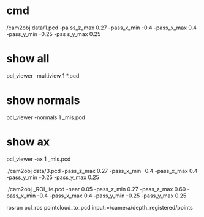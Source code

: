 # cmd
/cam2obj data/1.pcd -pa
ss_z_max 0.27 -pass_x_min -0.4 -pass_x_max 0.4 -pass_y_min -0.25 -pas
s_y_max 0.25

# show all 
pcl_viewer -multiview 1 *.pcd

# show normals
pcl_viewer -normals 1 _mls.pcd

# show ax 
pcl_viewer -ax 1 _mls.pcd




./cam2obj data/3.pcd -pass_z_max 0.27 -pass_x_min -0.4 -pass_x_max 0.4 -pass_y_min -0.25 -pass_y_max 0.25


./cam2obj _ROI_lie.pcd -near 0.05 -pass_z_min 0.27 -pass_z_max 0.60 -pass_x_min -0.4 -pass_x_max 0.4 -pass_y_min -0.25 -pass_y_max 0.25


rosrun pcl_ros pointcloud_to_pcd input:=/camera/depth_registered/points
